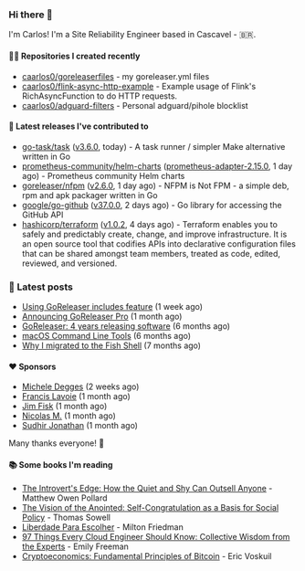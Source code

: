 ### Hi there 👋

I'm Carlos! I'm a Site Reliability Engineer based in Cascavel - 🇧🇷.

#### 👨‍💻 Repositories I created recently
- [caarlos0/goreleaserfiles](https://github.com/caarlos0/goreleaserfiles) - my goreleaser.yml files
- [caarlos0/flink-async-http-example](https://github.com/caarlos0/flink-async-http-example) - Example usage of Flink&#39;s RichAsyncFunction to do HTTP requests.
- [caarlos0/adguard-filters](https://github.com/caarlos0/adguard-filters) - Personal adguard/pihole blocklist

#### 🚀 Latest releases I've contributed to


- [go-task/task](https://github.com/go-task/task) ([v3.6.0](https://github.com/go-task/task/releases/tag/v3.6.0), today) - A task runner / simpler Make alternative written in Go
- [prometheus-community/helm-charts](https://github.com/prometheus-community/helm-charts) ([prometheus-adapter-2.15.0](https://github.com/prometheus-community/helm-charts/releases/tag/prometheus-adapter-2.15.0), 1 day ago) - Prometheus community Helm charts
- [goreleaser/nfpm](https://github.com/goreleaser/nfpm) ([v2.6.0](https://github.com/goreleaser/nfpm/releases/tag/v2.6.0), 1 day ago) - NFPM is Not FPM - a simple deb, rpm and apk packager written in Go
- [google/go-github](https://github.com/google/go-github) ([v37.0.0](https://github.com/google/go-github/releases/tag/v37.0.0), 2 days ago) - Go library for accessing the GitHub API
- [hashicorp/terraform](https://github.com/hashicorp/terraform) ([v1.0.2](https://github.com/hashicorp/terraform/releases/tag/v1.0.2), 4 days ago) - Terraform enables you to safely and predictably create, change, and improve infrastructure. It is an open source tool that codifies APIs into declarative configuration files that can be shared amongst team members, treated as code, edited, reviewed, and versioned.

### 📄 Latest posts
- [Using GoReleaser includes feature](https://carlosbecker.com/posts/goreleaser-includes/) (1 week ago)
- [Announcing GoReleaser Pro](https://carlosbecker.com/posts/goreleaser-pro/) (1 month ago)
- [GoReleaser: 4 years releasing software](https://carlosbecker.com/posts/goreleaser-4-years/) (6 months ago)
- [macOS Command Line Tools](https://carlosbecker.com/posts/xcode-select/) (6 months ago)
- [Why I migrated to the Fish Shell](https://carlosbecker.com/posts/fish/) (7 months ago)

#### ❤️ Sponsors
- [Michele Degges](https://github.com/mdeggies) (2 weeks ago)
- [Francis Lavoie](https://github.com/francislavoie) (1 month ago)
- [Jim Fisk](https://github.com/jimafisk) (1 month ago)
- [Nicolas M.](https://github.com/penguwin) (1 month ago)
- [Sudhir Jonathan](https://github.com/sudhirj) (1 month ago)

Many thanks everyone! 🙏

#### 📚 Some books I'm reading
- [The Introvert&#39;s Edge: How the Quiet and Shy Can Outsell Anyone](https://www.goodreads.com/book/show/34963434-the-introvert-s-edge) - Matthew Owen Pollard
- [The Vision of the Anointed: Self-Congratulation as a Basis for Social Policy](https://www.goodreads.com/book/show/3044.The_Vision_of_the_Anointed) - Thomas Sowell
- [Liberdade Para Escolher](https://www.goodreads.com/book/show/17238591-liberdade-para-escolher) - Milton Friedman
- [97 Things Every Cloud Engineer Should Know: Collective Wisdom from the Experts](https://www.goodreads.com/book/show/53483754-97-things-every-cloud-engineer-should-know) - Emily Freeman
- [Cryptoeconomics: Fundamental Principles of Bitcoin](https://www.goodreads.com/book/show/56919322-cryptoeconomics) - Eric Voskuil
